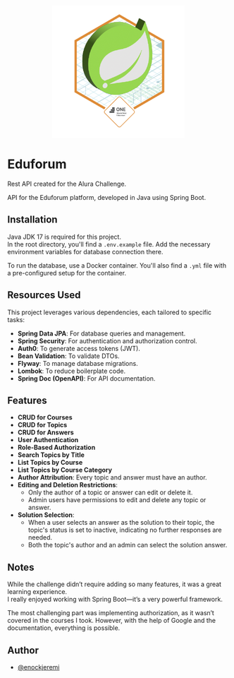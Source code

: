 <p align="center">
  <img src="https://raw.githubusercontent.com/enockjeremi/eduforum-api/refs/heads/main/src/main/resources/static/badge.png" alt="Eduforum Logo" width="300">
</p>

# Eduforum

Rest API created for the Alura Challenge.

API for the Eduforum platform, developed in Java using Spring Boot.

## Installation

Java JDK 17 is required for this project.  
In the root directory, you'll find a `.env.example` file. Add the necessary environment variables for database connection there.

To run the database, use a Docker container. You'll also find a `.yml` file with a pre-configured setup for the container.

## Resources Used

This project leverages various dependencies, each tailored to specific tasks:

- **Spring Data JPA**: For database queries and management.
- **Spring Security**: For authentication and authorization control.
- **Auth0**: To generate access tokens (JWT).
- **Bean Validation**: To validate DTOs.
- **Flyway**: To manage database migrations.
- **Lombok**: To reduce boilerplate code.
- **Spring Doc (OpenAPI)**: For API documentation.

## Features

- **CRUD for Courses**
- **CRUD for Topics**
- **CRUD for Answers**
- **User Authentication**
- **Role-Based Authorization**
- **Search Topics by Title**
- **List Topics by Course**
- **List Topics by Course Category**
- **Author Attribution**: Every topic and answer must have an author.
- **Editing and Deletion Restrictions**:
    - Only the author of a topic or answer can edit or delete it.
    - Admin users have permissions to edit and delete any topic or answer.
- **Solution Selection**:
    - When a user selects an answer as the solution to their topic, the topic's status is set to inactive, indicating no further responses are needed.
    - Both the topic's author and an admin can select the solution answer.

## Notes

While the challenge didn’t require adding so many features, it was a great learning experience.  
I really enjoyed working with Spring Boot—it’s a very powerful framework.

The most challenging part was implementing authorization, as it wasn’t covered in the courses I took. However, with the help of Google and the documentation, everything is possible.

## Author

- [@enockjeremi](https://www.github.com/enockjeremi)
